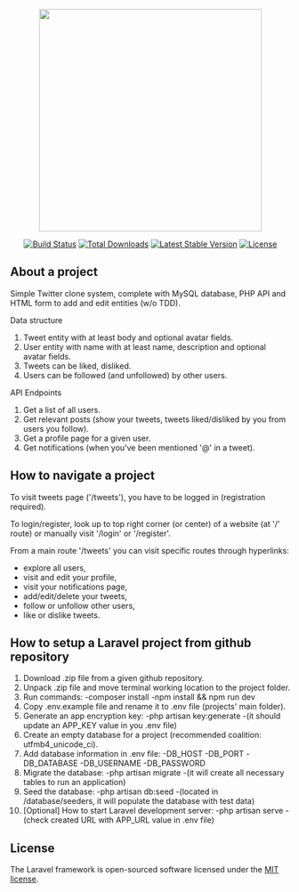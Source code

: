 <p align="center"><a href="https://laravel.com" target="_blank"><img src="https://raw.githubusercontent.com/laravel/art/master/logo-lockup/5%20SVG/2%20CMYK/1%20Full%20Color/laravel-logolockup-cmyk-red.svg" width="400"></a></p>

<p align="center">
<a href="https://travis-ci.org/laravel/framework"><img src="https://travis-ci.org/laravel/framework.svg" alt="Build Status"></a>
<a href="https://packagist.org/packages/laravel/framework"><img src="https://poser.pugx.org/laravel/framework/d/total.svg" alt="Total Downloads"></a>
<a href="https://packagist.org/packages/laravel/framework"><img src="https://poser.pugx.org/laravel/framework/v/stable.svg" alt="Latest Stable Version"></a>
<a href="https://packagist.org/packages/laravel/framework"><img src="https://poser.pugx.org/laravel/framework/license.svg" alt="License"></a>
</p>

## About a project

Simple Twitter clone system, complete with MySQL database, PHP API and HTML form to add and edit entities (w/o TDD).

Data structure
1. Tweet entity with at least body and optional avatar fields.
2. User entity with name with at least name, description and optional avatar fields.
3. Tweets can be liked, disliked.
4. Users can be followed (and unfollowed) by other users.

API Endpoints
1. Get a list of all users.
2. Get relevant posts (show your tweets, tweets liked/disliked by you from users you follow).
3. Get a profile page for a given user.
4. Get notifications (when you've been mentioned '@' in a tweet).

## How to navigate a project

To visit tweets page ('/tweets'), you have to be logged in (registration required).

To login/register, look up to top right corner (or center) of a website (at '/' route) or manually visit '/login' or '/register'.

From a main route '/tweets' you can visit specific routes through hyperlinks:
- explore all users,
- visit and edit your profile,
- visit your notifications page,
- add/edit/delete your tweets,
- follow or unfollow other users,
- like or dislike tweets.

## How to setup a Laravel project from github repository

1. Download .zip file from a given github repository.
2. Unpack .zip file and move terminal working location to the project folder.
3. Run commands:
-composer install
-npm install && npm run dev
4. Copy .env.example file and rename it to .env file (projects' main folder).
5. Generate an app encryption key:
-php artisan key:generate
-(it should update an APP_KEY value in you .env file) 
6. Create an empty database for a project (recommended coalition: utfmb4_unicode_ci).
7. Add database information in .env file:
-DB_HOST
-DB_PORT
-DB_DATABASE
-DB_USERNAME
-DB_PASSWORD
8. Migrate the database:
-php artisan migrate
-(it will create all necessary tables to run an application)
9. Seed the database:
-php artisan db:seed
-(located in /database/seeders, it will populate the database with test data)
10. [Optional] How to start Laravel development server:
-php artisan serve
-(check created URL with APP_URL value in .env file)

## License

The Laravel framework is open-sourced software licensed under the [MIT license](https://opensource.org/licenses/MIT).
